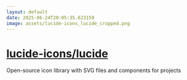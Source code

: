 ```yaml
---
layout: default
date: 2025-06-24T20:05:35.623159
image: assets/lucide-icons_lucide_cropped.png
---
```


# [lucide-icons/lucide](https://github.com/lucide-icons/lucide)

Open-source icon library with SVG files and components for projects
